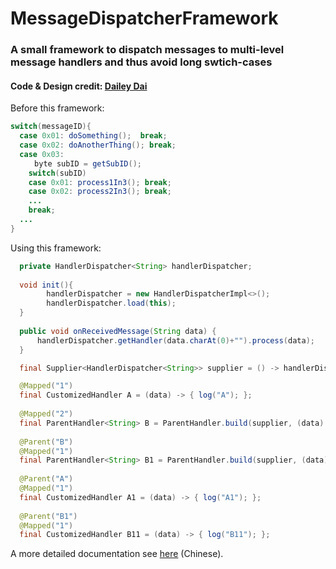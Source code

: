 # MessageDispatcherFramework 
### A small framework to dispatch messages to multi-level message handlers and thus avoid long swtich-cases
#### Code & Design credit: [Dailey Dai](https://github.com/daileyet)

Before this framework:

```java
switch(messageID){
  case 0x01: doSomething();  break;
  case 0x02: doAnotherThing(); break;
  case 0x03: 
  　　byte subID = getSubID();
    switch(subID)
    case 0x01: process1In3(); break;
    case 0x02: process2In3(); break;
    ...
    break;
  ...
}
```
Using this framework:

```java
  private HandlerDispatcher<String> handlerDispatcher;
  
  void init(){
        handlerDispatcher = new HandlerDispatcherImpl<>();
        handlerDispatcher.load(this); 
  }
  
  public void onReceivedMessage(String data) {
      handlerDispatcher.getHandler(data.charAt(0)+"").process(data); 
  }

  final Supplier<HandlerDispatcher<String>> supplier = () -> handlerDispatcher;

  @Mapped("1")
  final CustomizedHandler A = (data) -> { log("A"); };
  
  @Mapped("2") 
  final ParentHandler<String> B = ParentHandler.build(supplier, (data) -> (data.charAt(1)+""));
  
  @Parent("B")
  @Mapped("1") 
  final ParentHandler<String> B1 = ParentHandler.build(supplier, (data) -> (data.charAt(2)+""));
  
  @Parent("A")
  @Mapped("1") 
  final CustomizedHandler A1 = (data) -> { log("A1"); };
  
  @Parent("B1")
  @Mapped("1") 
  final CustomizedHandler B11 = (data) -> { log("B11"); };
```

A more detailed documentation see [here](https://www.cnblogs.com/mozi-song/p/9150442.html) (Chinese).
